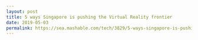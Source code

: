 ```yaml
---
layout: post
title: 5 ways Singapore is pushing the Virtual Reality frontier
date: 2019-05-03
permalink: https://sea.mashable.com/tech/3829/5-ways-singapore-is-pushing-the-virtual-reality-frontier
---
```

